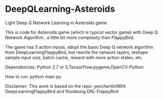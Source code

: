 # DeepQLearning-Asteroids
Light Deep Q Network Learning in Asteroids game

This is code for Asteroids game (which is typical vector game) with Deep Q Network Algorithm , a little bit more complexity than FlappyBird. 

The game has 5 action inputs, adopt the basic Deep Q network algorithm from DeepLearningFlappyBird, but rewrite the network layers, reshape sample input size, batch cache, reward with more action states, etc.

Dependencies:
Python 2.7 or 3,TensorFlow,pygame,OpenCV-Python

How to run:
python main.py

Disclaimer:
This work is based on the repo: yenchenlin1994 DeepLearningFlappyBird
and floodsung DRL-FlappyBird
